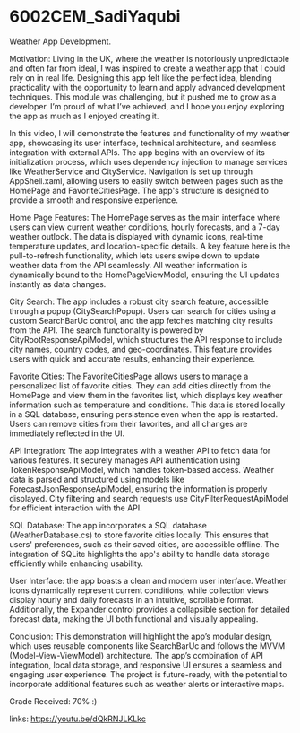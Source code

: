 # 6002CEM_SadiYaqubi

Weather App Development.


Motivation:
Living in the UK, where the weather is notoriously unpredictable and often far from ideal, I was inspired to create a weather app that I could rely on in real life. Designing this app felt like the perfect idea, blending practicality with the opportunity to learn and apply advanced development techniques. This module was challenging, but it pushed me to grow as a developer. I’m proud of what I’ve achieved, and I hope you enjoy exploring the app as much as I enjoyed creating it.



In this video, I will demonstrate the features and functionality of my weather app, showcasing its user interface, technical architecture, and seamless integration with external APIs.
The app begins with an overview of its initialization process, which uses dependency injection to manage services like WeatherService and CityService. Navigation is set up through AppShell.xaml, allowing users to easily switch between pages such as the HomePage and FavoriteCitiesPage. The app's structure is designed to provide a smooth and responsive experience.

Home Page Features:
The HomePage serves as the main interface where users can view current weather conditions, hourly forecasts, and a 7-day weather outlook. The data is displayed with dynamic icons, real-time temperature updates, and location-specific details. A key feature here is the pull-to-refresh functionality, which lets users swipe down to update weather data from the API seamlessly. All weather information is dynamically bound to the HomePageViewModel, ensuring the UI updates instantly as data changes.

City Search:
The app includes a robust city search feature, accessible through a popup (CitySearchPopup). Users can search for cities using a custom SearchBarUc control, and the app fetches matching city results from the API. The search functionality is powered by CityRootResponseApiModel, which structures the API response to include city names, country codes, and geo-coordinates. This feature provides users with quick and accurate results, enhancing their experience.

Favorite Cities:
The FavoriteCitiesPage allows users to manage a personalized list of favorite cities. They can add cities directly from the HomePage and view them in the favorites list, which displays key weather information such as temperature and conditions. This data is stored locally in a SQL database, ensuring persistence even when the app is restarted. Users can remove cities from their favorites, and all changes are immediately reflected in the UI.

API Integration:
The app integrates with a weather API to fetch data for various features. It securely manages API authentication using TokenResponseApiModel, which handles token-based access. Weather data is parsed and structured using models like ForecastJsonResponseApiModel, ensuring the information is properly displayed. City filtering and search requests use CityFilterRequestApiModel for efficient interaction with the API.

SQL Database:
The app incorporates a SQL database (WeatherDatabase.cs) to store favorite cities locally. This ensures that users' preferences, such as their saved cities, are accessible offline. The integration of SQLite highlights the app's ability to handle data storage efficiently while enhancing usability.

User Interface:
the app boasts a clean and modern user interface. Weather icons dynamically represent current conditions, while collection views display hourly and daily forecasts in an intuitive, scrollable format. Additionally, the Expander control provides a collapsible section for detailed forecast data, making the UI both functional and visually appealing.


Conclusion:
This demonstration will highlight the app’s modular design, which uses reusable components like SearchBarUc and follows the MVVM (Model-View-ViewModel) architecture. The app’s combination of API integration, local data storage, and responsive UI ensures a seamless and engaging user experience. The project is future-ready, with the potential to incorporate additional features such as weather alerts or interactive maps.

Grade Received: 70% :)

links: https://youtu.be/dQkRNJLKLkc
